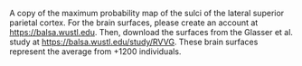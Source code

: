 A copy of the maximum probability map of the sulci of the lateral superior parietal cortex.
For the brain surfaces, please create an account at https://balsa.wustl.edu. Then, download the surfaces from the Glasser et al. study at https://balsa.wustl.edu/study/RVVG. These brain surfaces represent the average from +1200 individuals.
